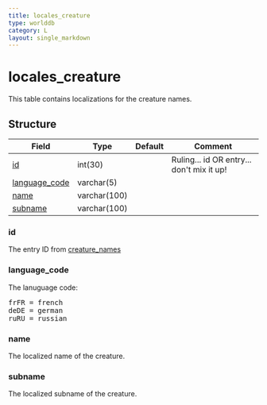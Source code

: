 ```yaml
---
title: locales_creature
type: worlddb
category: L
layout: single_markdown
---
```


# locales_creature
This table contains localizations for the creature names.

## Structure

Field                                                                                      | Type         | Default | Comment                                  
------------------------------------------------------------------------------------------ | ------------ | ------- | -----------------------------------------
[id](#id)                       | int(30)      |         | Ruling... id OR entry... don't mix it up!
[language_code](#language_code) | varchar(5)   |         |                                          
[name](#name)                   | varchar(100) |         |                                          
[subname](#subname)             | varchar(100) |         |                                          

### id

The entry ID from [creature_names](http://www.ascemu.org/wiki/index.php?title=Creature_names&action=edit&redlink=1 "Creature names (page does not exist)")

### language_code

The lanuguage code:

<pre>
frFR = french
deDE = german
ruRU = russian
</pre>

### name

The localized name of the creature.

### subname

The localized subname of the creature.